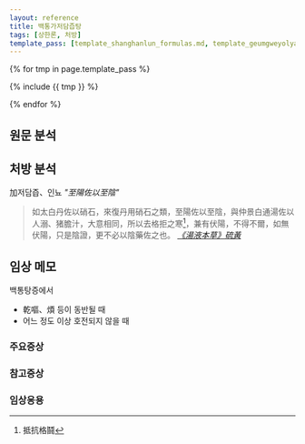 ```yaml
---
layout: reference
title: 백통가저담즙탕
tags: [상한론, 처방]
template_pass: [template_shanghanlun_formulas.md, template_geumgweyolyag_formulas.md, template_etc_formulas.md]
---
```



{% for tmp in page.template_pass %}

{% include {{ tmp }} %}

{% endfor %}

## 원문 분석



## 처방 분석

加저담즙、인뇨 _"至陽佐以至陰"_

> 如太白丹佐以硝石，來復丹用硝石之類，至陽佐以至陰，與仲景白通湯佐以人溺、猪膽汁，大意相同，所以去格拒之寒[^1]，兼有伏陽，不得不爾，如無伏陽，只是陰證，更不必以陰藥佐之也。  _[《湯液本草》硫黃]()_



## 임상 메모

백통탕증에서
* 乾嘔、煩 등이 동반될 때
* 어느 정도 이상 호전되지 않을 때

### 주요증상

### 참고증상

### 임상응용




[^1]: 抵抗格鬪
